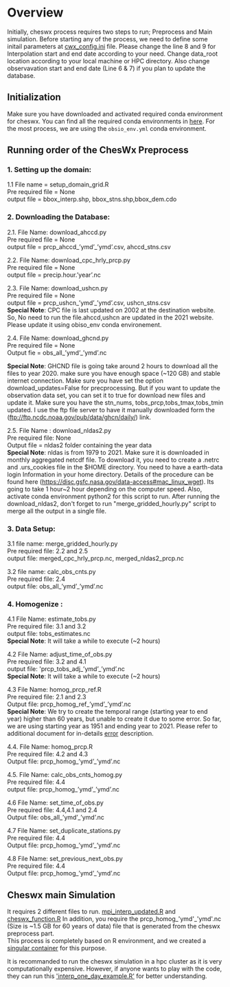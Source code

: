 

# Overview

Initially, cheswx process requires two steps to run; Preprocess and Main simulation. Before starting any of the process, we need to define some initail parameters at [cwx_config.ini](https://github.com/suhail017/cheswx-1/blob/master/cwx_config.ini) file.
Please change the line 8 and 9 for Interpolation start and end date according to your need. Change data_root location according to your local machine or HPC directory. Also change observavation start and end date (Line 6 & 7) if you plan to update the database.

## Initialization

Make sure you have downloaded and activated required conda environment for cheswx. You can find all the required conda environments in [here](https://github.com/suhail017/cheswx-1/tree/master/Conda_envs). For the most process, we are using the ``obsio_env.yml`` conda environment. 


## Running order of the ChesWx Preprocess



### 1.  Setting up the domain:
1.1 File name = setup_domain_grid.R <br />
Pre required file =  None <br />
output file = bbox_interp.shp, bbox_stns.shp,bbox_dem.cdo <br />

### 2. Downloading the Database:

2.1. File Name: download_ahccd.py <br />
Pre required file =  None <br />
output file = prcp_ahccd_’ymd’_’ymd’.csv, ahccd_stns.csv <br />

2.2. File Name: download_cpc_hrly_prcp.py <br />
Pre required file =  None <br />
output file = precip.hour.’year’.nc <br />


2.3. File Name: download_ushcn.py <br />
Pre required file =  None <br />
output file = prcp_ushcn_’ymd’_’ymd’.csv, ushcn_stns.csv <br />
**Special Note**: CPC file is last updated on 2002 at the destination website. So, No need to run the file.ahccd,ushcn are updated in the 2021 website. Please update it using obiso_env conda environement.

2.4. File Name: download_ghcnd.py <br />
Pre required file = None <br />
Output fie = obs_all_’ymd’_’ymd’.nc <br />


**Special Note**:
GHCND file is going take around 2 hours to download all the files to year 2020. make sure you have enough space (~120 GB) and stable internet connection. Make sure you have set the option download_updates=False for precprocessing. But if you want to update the observation data set, you can set it to true for download new files and update it. Make sure you have the stn_nums, tobs_prcp,tobs_tmax,tobs_tmin updated. I use the ftp file server to have it manually downloaded form the (ftp://ftp.ncdc.noaa.gov/pub/data/ghcn/daily/) link. 


2.5. File Name : download_nldas2.py  <br />
Pre required file: None  <br />
Output file = nldas2 folder containing the year data<br />
**Special Note**:
nldas is from 1979 to 2021. Make sure it is downloaded in monthly aggregated netcdf file. To download it, you need to create a .netrc and .urs_cookies file in the $HOME directory. You need to have a earth-data login Information in your home directory. Details of the procedure can be found here (https://disc.gsfc.nasa.gov/data-access#mac_linux_wget). Its going to take 1 hour~2 hour depending on the computer speed. Also, activate conda environment python2 for this script to run. After running the download_nldas2, don't forget to run "merge_gridded_hourly.py" script to merge all the output in a single file.

### 3. Data Setup:


3.1 file name: merge_gridded_hourly.py <br />
Pre required file: 2.2 and 2.5<br />
output file: merged_cpc_hrly_prcp.nc, merged_nldas2_prcp.nc<br />

3.2 file name: calc_obs_cnts.py<br />
Pre required file: 2.4<br />
output file: obs_all_’ymd’_’ymd’.nc<br />



### 4. Homogenize :

4.1 File Name: estimate_tobs.py<br />
Pre required file: 3.1 and 3.2<br />
output file: tobs_estimates.nc<br />
**Special Note**: It will take a while to execute (~2 hours)<br />

4.2 File Name: adjust_time_of_obs.py<br />
Pre required file: 3.2 and 4.1<br />
output file: 'prcp_tobs_adj_’ymd’_’ymd’.nc<br />
**Special Note**: It will take a while  to execute (~2 hours) <br />

4.3 File Name: homog_prcp_ref.R<br />
Pre required file: 2.1 and 2.3<br />
Output file: prcp_homog_ref_’ymd’_’ymd’.nc<br />
**Special Note**: We try to create the temporal range (starting year to end year) higher than 60 years, but unable to create it due to some error. So far, we are using starting year as 1951 and ending year to 2021.
Please refer to additional document for in-details [error](https://github.com/suhail017/cheswx/blob/main/error.md)  description.

4.4. File Name: homog_prcp.R<br />
Pre required file: 4.2 and 4.3<br />
Output file: prcp_homog_’ymd’_’ymd’.nc<br />

4.5. File Name: calc_obs_cnts_homog.py<br />
Pre required file: 4.4<br />
output file: prcp_homog_’ymd’_’ymd’.nc<br />

4.6 File Name: set_time_of_obs.py<br />
Pre required file: 4.4,4.1 and 2.4 <br />
Output file: obs_all_’ymd’_’ymd’.nc<br />

4.7 File Name: set_duplicate_stations.py<br />
Pre required file: 4.4<br />
Output file: prcp_homog_’ymd’_’ymd’.nc<br />

4.8 File Name: set_previous_next_obs.py<br />
Pre required file: 4.4<br />
Output file: prcp_homog_’ymd’_’ymd’.nc<br />


## Cheswx main Simulation

It requires 2 different files to run. [mpi_interp_updated.R]( https://github.com/suhail017/cheswx-1/blob/master/mpi_interp_updated.R) and [cheswx_function.R](https://github.com/suhail017/cheswx-1/blob/master/cheswx_functions_suhail.R)
In addition, you require the prcp_homog_'ymd'_'ymd'.nc (Size is ~1.5 GB for 60 years of data) file that is generated from the cheswx preprocess part.  
This process is completely based on R environment, and we created a [singular container](https://github.com/suhail017/cheswx/blob/main/cwxr.def) for this purpose.

It is recommanded to run the cheswx simulation in a hpc cluster as it is very computationally expensive. However, if anyone wants to play with the code,
they can run this ['interp_one_day_example.R'](https://github.com/suhail017/cheswx-1/blob/master/interp_one_day_example.Rhttps://github.com/suhail017/cheswx-1/blob/master/interp_one_day_example.R) for better understanding.
